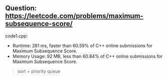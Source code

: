 ## Question: https://leetcode.com/problems/maximum-subsequence-score/

code1.cpp:
* Runtime: 281 ms, faster than 60.59% of C++ online submissions for Maximum Subsequence Score.
* Memory Usage: 92 MB, less than 60.84% of C++ online submissions for Maximum Subsequence Score.
> sort + priority queue